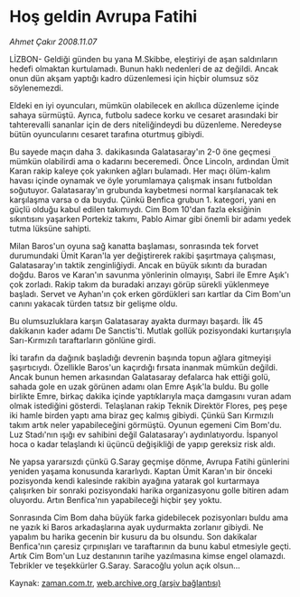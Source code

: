 # Hoş geldin Avrupa Fatihi

*Ahmet Çakır 2008.11.07*

<tr><td class="metin" colspan="2" style="padding-top: 20px; padding-left: 5px; padding-right: 10px;">LİZBON- Geldiği günden bu yana M.Skibbe, eleştiriyi de aşan saldırıların hedefi olmaktan kurtulamadı. Bunun haklı nedenleri de az değildi. Ancak onun dün akşam yaptığı kadro düzenlemesi için hiçbir olumsuz söz söylenemezdi.</td></tr><tr><td class="metin" colspan="2" style="padding-top: 20px; padding-left: 5px; padding-right: 10px;"><p> Eldeki en iyi oyuncuları, mümkün olabilecek en akıllıca düzenleme içinde sahaya sürmüştü. Ayrıca, futbolu sadece korku ve cesaret arasındaki bir tahterevalli sananlar için de ders niteliğindeydi bu düzenleme. Neredeyse bütün oyuncularını cesaret tarafına oturtmuş gibiydi.
<p>Bu sayede maçın daha 3. dakikasında Galatasaray'ın 2-0 öne geçmesi mümkün olabilirdi ama o kadarını beceremedi. Önce Lincoln, ardından Ümit Karan rakip kaleye çok yakınken ağları bulamadı. Her maçı ölüm-kalım havası içinde oynamak ve öyle yorumlamaya çalışmak insanı futboldan soğutuyor. Galatasaray'ın grubunda kaybetmesi normal karşılanacak tek karşılaşma varsa o da buydu. Çünkü Benfica grubun 1. kategori, yani en güçlü olduğu kabul edilen takımıydı. Cim Bom 10'dan fazla eksiğinin sıkıntısını yaşarken Portekiz takımı, Pablo Aimar gibi önemli bir adamı yedek tutma lüksüne sahipti.
<p>Milan Baros'un oyuna sağ kanatta başlaması, sonrasında tek forvet durumundaki Ümit Karan'la yer değiştirerek rakibi şaşırtmaya çalışması, Galatasaray'ın taktik zenginliğiydi. Ancak en büyük sıkıntı da buradan doğdu. Baros ve Karan'ın savunma yönlerinin olmayışı, Sabri ile Emre Aşık'ı çok zorladı. Rakip takım da buradaki arızayı görüp sürekli yüklenmeye başladı. Servet ve Ayhan'ın çok erken gördükleri sarı kartlar da Cim Bom'un canını yakacak türden tatsız bir gelişme oldu.
<p>Bu olumsuzluklara karşın Galatasaray ayakta durmayı başardı. İlk 45 dakikanın kader adamı De Sanctis'ti. Mutlak gollük pozisyondaki kurtarışıyla Sarı-Kırmızılı taraftarların gönlüne girdi. 
<p>İki tarafın da dağınık başladığı devrenin başında topun ağlara gitmeyişi şaşırtıcıydı. Özellikle Baros'un kaçırdığı fırsata inanmak mümkün değildi. Ancak bunun hemen arkasından Galatasaray defalarca hak ettiği golü, sahada gole en uzak görünen adamı olan Emre Aşık'la buldu. Bu golle birlikte Emre, birkaç dakika içinde yaptıklarıyla maça damgasını vuran adam olmak istediğini gösterdi. Telaşlanan rakip Teknik Direktör Flores, peş peşe iki hamle birden yaptı ama biraz geç kalmış gibiydi. Çünkü Sarı Kırmızılı takım artık neler yapabileceğini görmüştü. Oyunun egemeni Cim Bom'du. Luz Stadı'nın ışığı ev sahibini değil Galatasaray'ı aydınlatıyordu. İspanyol hoca o kadar telaşlandı ki üçüncü değişikliği de yapıp gereksiz risk aldı.
<p>Ne yapsa yararsızdı çünkü G.Saray geçmişe dönme, Avrupa Fatihi günlerini yeniden yaşama konusunda kararlıydı. Kaptan Ümit Karan'ın bir önceki pozisyonda kendi kalesinde rakibin ayağına yatarak gol kurtarmaya çalışırken bir sonraki pozisyondaki harika organizasyonu golle bitiren adam oluyordu. Artın Benfica'nın yapabileceği hiçbir şey yoktu. 
<p>Sonrasında Cim Bom daha büyük farka gidebilecek pozisyonları buldu ama ne yazık ki Baros arkadaşlarına ayak uydurmakta zorlanır gibiydi. Ne yapalım bu harika gecenin bir kusuru da bu olsundu. Son dakikalar Benfica'nın çaresiz çırpınışları ve taraftarının da bunu kabul etmesiyle geçti. Artık Cim Bom'un Luz destanının tarihe yazılmasına kimse engel olamazdı. Tebrikler ve teşekkürler G.Saray. Saracoğlu yolun açık olsun...<br/></p></p></p></p></p></p></p></td></tr>

Kaynak: [zaman.com.tr](http://zaman.com.tr/yazar.do?yazino=757696), [web.archive.org (arşiv bağlantısı)](http://web.archive.org/web/20081210144521/http://zaman.com.tr:80/yazar.do?yazino=757696)
